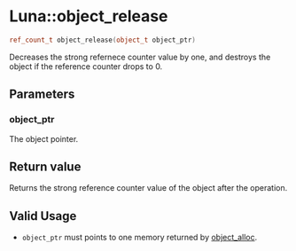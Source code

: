 # Luna::object_release

```c++
ref_count_t object_release(object_t object_ptr)
```

Decreases the strong refernece counter value by one, and destroys the object if the reference counter drops to 0. 



## Parameters
### object_ptr
The object pointer. 

## Return value
Returns the strong reference counter value of the object after the operation. 

## Valid Usage
* `object_ptr` must points to one memory returned by [object_alloc](group___runtime_object_1ga8ba411b5dc3e81b9d5c0283752e22b9e.md). 

